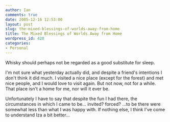 ```yaml
---
author: Ian
comments: true
date: 2005-12-16 12:53:00
layout: post
slug: the-mixed-blessings-of-worlds-away-from-home
title: The Mixed Blessings of Worlds Away from Home
wordpress_id: 420
categories:
- Personal
---
```


Whisky should perhaps not be regarded as a good substitute for sleep.  

I'm not sure what yesterday actually did, and despite a friend's intentions I don't think it did much.  I visited a nice place (except for the forest) and met nice people, and I would love to visit again.  But not now, not for a while.  That place isn't a home for me, nor will it ever be.  

Unfortunately I have to say that despite the fun I had there, the circumstances in which I came to be... invited?  forced?  ...to be there were somewhat less than what I was happy with.  If nothing else, I think I've come to understand Iza a bit better...
